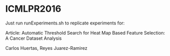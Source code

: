 # ICMLPR2016

Just run runExperiments.sh to replicate experiments for:

Article:
Automatic Threshold Search for Heat Map Based Feature Selection: A Cancer Dataset Analysis

Carlos Huertas, Reyes Juarez-Ramirez

